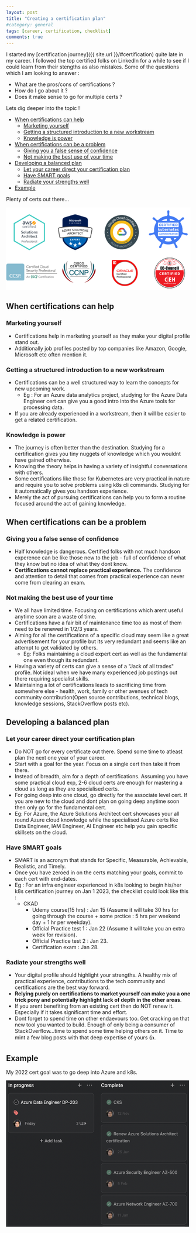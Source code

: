 ```yaml
---
layout: post
title: "Creating a certification plan"
#category: general
tags: [career, certification, checklist]
comments: true
---
```


I started my [certification journey]({{ site.url }}/#certification) quite late in my career. I followed the top certified folks on LinkedIn for a while to see if I could learn from their stengths as also mistakes. Some of the questions which I am looking to answer :

- What are the pros/cons of certifications ?
- How do I go about it ?
- Does it make sense to go for multiple certs ?

Lets dig deeper into the topic !

<!-- TOC -->

- [When certifications can help](#when-certifications-can-help)
    - [Marketing yourself](#marketing-yourself)
    - [Getting a structured introduction to a new workstream](#getting-a-structured-introduction-to-a-new-workstream)
    - [Knowledge is power](#knowledge-is-power)
- [When certifications can be a problem](#when-certifications-can-be-a-problem)
    - [Giving you a false sense of confidence](#giving-you-a-false-sense-of-confidence)
    - [Not making the best use of your time](#not-making-the-best-use-of-your-time)
- [Developing a balanced plan](#developing-a-balanced-plan)
    - [Let your career direct your certification plan](#let-your-career-direct-your-certification-plan)
    - [Have SMART goals](#have-smart-goals)
    - [Radiate your strengths well](#radiate-your-strengths-well)
- [Example](#example)

<!-- /TOC -->

Plenty of certs out there...

!["multi-certs"](/assets/images/certifications/certs-list.drawio.png "multi-certs")

## When certifications can help

### Marketing yourself

- Certifications help in marketing yourself as they make your digital profile stand out.
- Additionally job profiles posted by top companies like Amazon, Google, Microsoft etc often mention it.

### Getting a structured introduction to a new workstream

- Certifications can be a well structured way to learn the concepts for new upcoming work.
  - Eg : For an Azure data analytics project, studying for the Azure Data Engineer cert can give you a good intro into the Azure tools for processing data.
- If you are already experienced in a workstream, then it will be easier to get a related certification.

### Knowledge is power

- The journey is often better than the destination. Studying for a certification gives you tiny nuggets of knowledge which you wouldnt have gained otherwise.
- Knowing the theory helps in having a variety of insightful conversations with others.
- Some certifications like those for Kubernetes are very practical in nature and require you to solve problems using k8s cli commands. Studying for it automatically gives you handson experience.
- Merely the act of pursuing certifications can help you to form a routine focused around the act of gaining knowledge.

## When certifications can be a problem

### Giving you a false sense of confidence

- Half knowledge is dangerous. Certified folks with not much handson experence can be like those new to the job - full of confidence of what they know but no idea of what they dont know.
- **Certifications cannot replace practical experience.** The confidence and attention to detail that comes from practical experience can never come from clearing an exam.

### Not making the best use of your time
  
- We all have limited time. Focusing on certifications which arent useful anytime soon are a waste of time.
- Certifications have a fair bit of maintenance time too as most of them need to be renewed in 1/2/3 years.
- Aiming for all the certifications of a specific cloud may seem like a great advertisement for your profile but its very redundant and seems like an attempt to get validated by others.
  - Eg: Folks maintaining a cloud expert cert as well as the fundamental one even though its redundant.
- Having a variety of certs can give a sense of a "Jack of all trades" profile. Not ideal when we have many experienced job postings out there requiring specialist skills.
- Maintaining a lot of certifications leads to sacrificing time from somewhere else - health, work, family or other avenues of tech community contribution(Open source contributions, technical blogs, knowledge sessions, StackOverflow posts etc).

## Developing a balanced plan

### Let your career direct your certification plan

- Do NOT go for every certificate out there. Spend some time to atleast plan the next one year of your career.
- Start with a goal for the year. Focus on a single cert then take it from there.
- Instead of breadth, aim for a depth of certifications. Assuming you have some practical cloud exp, 2-6 cloud certs are enough for mastering a cloud as long as they are specialised certs.
- For going deep into one cloud, go directly for the associate level cert. If you are new to the cloud and dont plan on going deep anytime soon then only go for the fundamental cert.
- Eg: For Azure, the Azure Solutions Architect cert showcases your all round Azure cloud knowledge while the specialised Azure certs like Data Engineer, IAM Engineer, AI Engineer etc help you gain specific skillsets on the cloud.

### Have SMART goals

- SMART is an acronym that stands for Specific, Measurable, Achievable, Realistic, and Timely.
- Once you have zeroed in on the certs matching your goals, commit to each cert with end-dates.
- Eg : For an infra engineer experienced in k8s looking to begin his/her k8s certification journey on Jan 1 2023, the checklist could look like this :
  - CKAD
    - Udemy course(15 hrs) : Jan 15 (Assume it will take 30 hrs for going through the course + some prctice : 5 hrs per weekend day + 1 hr per weekday).
    - Official Practice test 1 : Jan 22 (Assume it will take you an extra week for revision).
    - Official Practice test 2 : Jan 23.
    - Certification exam : Jan 28.

### Radiate your strengths well

- Your digital profile should highlight your strengths. A healthy mix of practical experience, contributions to the tech community and certifications are the best way forward.
- **Relying purely on certifications to market yourself can make you a one trick pony and potentially highlight lack of depth in the other areas**.
- If you arent benefiting from an existing cert then do NOT renew it. Especially if it takes significant time and effort.
- Dont forget to spend time on other endaevours too. Get cracking on that new tool you wanted to build. Enough of only being a consumer of StackOverflow...time to spend some time helping others on it. Time to mint a few blog posts with that deep expertise of yours :thumbsup:.

## Example

My 2022 cert goal was to go deep into Azure and k8s.

<img src="/assets/images/certifications/cert-plan-2022.png" width="500" height="400" />
